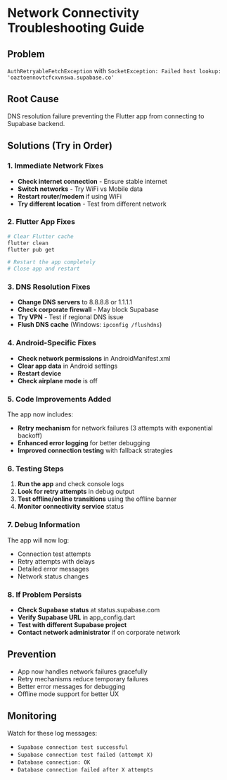 # Network Connectivity Troubleshooting Guide

## Problem
`AuthRetryableFetchException` with `SocketException: Failed host lookup: 'oaztoennovtcfcxvnswa.supabase.co'`

## Root Cause
DNS resolution failure preventing the Flutter app from connecting to Supabase backend.

## Solutions (Try in Order)

### 1. **Immediate Network Fixes**
- **Check internet connection** - Ensure stable internet
- **Switch networks** - Try WiFi vs Mobile data
- **Restart router/modem** if using WiFi
- **Try different location** - Test from different network

### 2. **Flutter App Fixes**
```bash
# Clear Flutter cache
flutter clean
flutter pub get

# Restart the app completely
# Close app and restart
```

### 3. **DNS Resolution Fixes**
- **Change DNS servers** to 8.8.8.8 or 1.1.1.1
- **Check corporate firewall** - May block Supabase
- **Try VPN** - Test if regional DNS issue
- **Flush DNS cache** (Windows: `ipconfig /flushdns`)

### 4. **Android-Specific Fixes**
- **Check network permissions** in AndroidManifest.xml
- **Clear app data** in Android settings
- **Restart device**
- **Check airplane mode** is off

### 5. **Code Improvements Added**
The app now includes:
- **Retry mechanism** for network failures (3 attempts with exponential backoff)
- **Enhanced error logging** for better debugging
- **Improved connection testing** with fallback strategies

### 6. **Testing Steps**
1. **Run the app** and check console logs
2. **Look for retry attempts** in debug output
3. **Test offline/online transitions** using the offline banner
4. **Monitor connectivity service** status

### 7. **Debug Information**
The app will now log:
- Connection test attempts
- Retry attempts with delays
- Detailed error messages
- Network status changes

### 8. **If Problem Persists**
- **Check Supabase status** at status.supabase.com
- **Verify Supabase URL** in app_config.dart
- **Test with different Supabase project**
- **Contact network administrator** if on corporate network

## Prevention
- App now handles network failures gracefully
- Retry mechanisms reduce temporary failures
- Better error messages for debugging
- Offline mode support for better UX

## Monitoring
Watch for these log messages:
- `Supabase connection test successful`
- `Supabase connection test failed (attempt X)`
- `Database connection: OK`
- `Database connection failed after X attempts`
